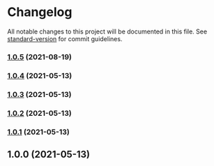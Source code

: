 # Changelog

All notable changes to this project will be documented in this file. See [standard-version](https://github.com/conventional-changelog/standard-version) for commit guidelines.

### [1.0.5](https://github.com/notifirehq/node/compare/v1.0.4...v1.0.5) (2021-08-19)

### [1.0.4](https://github.com/notifirehq/node/compare/v1.0.3...v1.0.4) (2021-05-13)

### [1.0.3](https://github.com/notifirehq/node/compare/v1.0.2...v1.0.3) (2021-05-13)

### [1.0.2](https://github.com/notifirehq/node/compare/v1.0.1...v1.0.2) (2021-05-13)

### [1.0.1](https://github.com/notifirehq/node/compare/v1.0.0...v1.0.1) (2021-05-13)

## 1.0.0 (2021-05-13)
